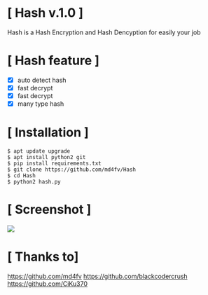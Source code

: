 # [ Hash v.1.0 ]

Hash is a Hash Encryption and Hash Dencyption for easily your job 

# [ Hash feature ]
- [x] auto detect hash
- [x] fast decrypt
- [x] fast decrypt
- [x] many type hash

# [ Installation ]
```
$ apt update upgrade
$ apt install python2 git
$ pip install requirements.txt
$ git clone https://github.com/md4fv/Hash
$ cd Hash
$ python2 hash.py
```
# [ Screenshot ]
<img src=".images/" />

# [ Thanks to]
https://github.com/md4fv
https://github.com/blackcodercrush
https://github.com/CiKu370
